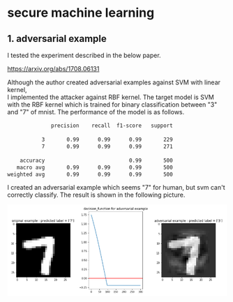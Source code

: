 # secure machine learning

## 1. adversarial example
I tested the experiment described in the below paper.

https://arxiv.org/abs/1708.06131

Although the author created adversarial examples against SVM with linear kernel,\
I implemented the attacker against RBF kernel.
The target model is SVM with the RBF kernel which is trained for binary classification
between "3" and "7" of mnist.
The performance of the model is as follows.

                  precision    recall  f1-score   support

               3       0.99      0.99      0.99       229
               7       0.99      0.99      0.99       271

        accuracy                           0.99       500
       macro avg       0.99      0.99      0.99       500
    weighted avg       0.99      0.99      0.99       500


I created an adversarial example which seems "7" for human, but svm can't correctly classify. The result is shown in the following picture.

![](img/output.png)






